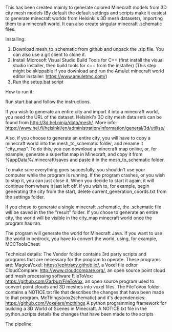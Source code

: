 This has been created mainly to generate colored Minecraft models from 3D city mesh models (By default the default settings and scripts make it easiest to generate minecraft worlds from Helsinki's 3D mesh datasets), importing them to a minecraft world. It can also create singular minecraft .schematic files.

Installing:
1. Download mesh_to_schematic from github and unpack the .zip file. You can also use a git client to clone it.
2. Install Microsoft Visual Studio Build Tools for C++ (first install the visual studio installer, then build tools for c++ from the installer) (This step might be skippable if you download and run the Amulet minecraft world editor installer: https://www.amuletmc.com/)
3. Run the setup.bat script

How to run it:

Run start.bat and follow the instructions.

If you wish to generate an entire city and import it into a minecraft world, you need the URL of the dataset.
Helsinki's 3D city mesh data sets can be found from http://3d.hel.ninja/data/mesh/. More info: https://www.hel.fi/helsinki/en/administration/information/general/3d/utilise/

Also, if you choose to generate an entire city, you will have to copy a minecraft world into the mesh_to_schematic folder, and rename it "city_map". To do this, you can download a minecraft map online, or, for example, generate a superflat map in Minecraft, and copy it from %appData%/.minecraft/saves and paste it in the mesh_to_schematic folder.

To make sure everything goes succesfully, you shouldn't use your computer while the program is running. If the program crashes, or you wish to stop it, you can just close it.
When you decide to start it again, it will continue from where it last left off. If you wish to, for example, begin generating the city from the start, delete current_generation_coords.txt from the settings folder. 

If you chose to generate a single minecraft .schematic, the .schematic file will be saved in the the "result" folder.
If you chose to generate an entire city, the world will be visible in the city_map minecraft world once the program has ran.

The program will generate the world for Minecraft Java. If you want to use the world in bedrock, you have to convert the world, using, for example, MCCToolsChest

Technical details:
The Vendor folder contains 3rd party scripts and programs that are necessary for the program to operate. 
These programs are:
MagicaVoxel: https://ephtracy.github.io/, a Voxel file editor
CloudCompare: http://www.cloudcompare.org/, an open source point cloud and mesh processing software
FileToVox: https://github.com/Zarbuz/FileToVox, an open source program used to convert point clouds and 3D meshes into voxel files. The FileToVox folder contains a NOTICE.txt file that describes the changes that have been made to that program.
McThings(vox2schematic) and it's dependencies: https://github.com/Voxelers/mcthings A python programming framework for building a 3D World of Scenes in Minecraft. A NOTICE.txt file in the python_scripts details the changes that have been made to the scripts

The pipeline:
